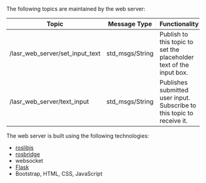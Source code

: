 The following topics are maintained by the web server:

| Topic                           | Message Type    | Functionality                                                          |
| ------------------------------- | --------------- | ---------------------------------------------------------------------- |
| /lasr_web_server/set_input_text | std_msgs/String | Publish to this topic to set the placeholder text of the input box.    |
| /lasr_web_server/text_input     | std_msgs/String | Publishes submitted user input. Subscribe to this topic to receive it. |

The web server is built using the following technologies:

- [roslibjs](http://wiki.ros.org/roslibjs)
- [rosbridge](http://wiki.ros.org/rosbridge_suite)
- websocket
- [Flask](https://flask.palletsprojects.com/en/2.2.x/)
- Bootstrap, HTML, CSS, JavaScript
